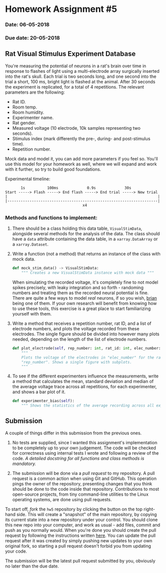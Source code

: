 # Homework Assignment #5

### Date: 06-05-2018
### Due date: 20-05-2018

## Rat Visual Stimulus Experiment Database

You're measuring the potential of neurons in a rat's brain over time in response to flashes of light
using a multi-electrode array surgically inserted into the rat's skull. Each trial is two seconds
long, and one second into the trial a short, 100 ms, bright light is flashed at the animal. After 30 seconds
the experiment is replicated, for a total of 4 repetitions. The relevant parameters are the following:

- Rat ID.
- Room temp.
- Room humidity.
- Experimenter name.
- Rat gender.
- Measured voltage (10 electrode, 10k samples representing two seconds).
- Stimulus index (mark differently the pre-, during- and post-stimulus time).
- Repetition number.

Mock data and model it, you can add more parameters if you feel so. You'll use this model for your homework as well,
where we will expand and work with it further, so try to build good foundations.

Experimental timeline:
```bob
       1s          100ms             0.9s             30s
Start -----> Flash -----> End flash -----> End trial -----> New trial
|                                                                    |
|--------------------------------------------------------------------|
                                   x4
```

### Methods and functions to implement:

1. There should be a class holding this data table, `VisualStimData`, alongside
several methods for the analysis of the data. The class should have a `data`
attribute containing the data table, in a `xarray.DataArray` or a `xarray.Dataset`.

2. Write a function (not a method) that returns an instance of the class with mock data.
    ```python
    def mock_stim_data() -> VisualStimData:
        """ Creates a new VisualStimData instance with mock data """
    ```

    When simulating the recorded voltage, it's completely fine to not model spikes precisely,
    with leaky integration and so forth - randoming numbers and treating them as the recorded
    neural potential is fine. There are quite a few ways to model _real_ neurons,
    if so you wish, [brian](http://brian2.readthedocs.io/en/stable/index.html) being one
    of them. If your own research will benefit from knowing how to use these tools, this
    exercise is a great place to start familiarizing yourself with them.

3. Write a method that receives a repetition number, rat ID, and a list of electrode numbers,
and plots the voltage recorded from these electrodes. The single figure should be
divided into however many plots needed, depending on the length of the list of electrode
numbers.

    ```python
    def plot_electrode(self, rep_number: int, rat_id: int, elec_number: tuple=(0,)):
        """
        Plots the voltage of the electrodes in "elec_number" for the rat "rat_id" in the repetition
        "rep_number". Shows a single figure with subplots.
        """
    ```

4. To see if the different experimenters influence the measurements, write a method that
calculates the mean, standard deviation and median of the average voltage trace across all
repetitions, for each experimenter, and shows a bar plot of it.

    ```python
    def experimenter_bias(self):
        """ Shows the statistics of the average recording across all experimenters """
    ```


## Submission

A couple of things differ in this submission from the previous ones.

1. No tests are supplied, since I wanted this assignment's implementation to be completely up
to your own judgement. The code will be checked for correctness using internal tests I wrote
and following a review of the code. _A detailed docstring for all functions and class methods is mandatory._

2. The submission will be done via a _pull request_ to my repository. A pull request is a common
action when using Git and GitHub. This operation pings the owner of the repository, presenting
changes that you think should be done to the code inside that repository. Contributions to most open-source
projects, from tiny command-line utilities to the Linux operating systems, are done using pull requests.

To start off, _fork_ the `hw5` repository by clicking the button on the top right-hand side. This will
create a "snapshot" of the main repository, by copying its current state into a new repository under your
control. You should clone this new repo into your computer, and work as usual - add files, commit and push as
you normally would. When you're done you should create the pull request by following the instructions
written [here](https://help.github.com/articles/creating-a-pull-request-from-a-fork/). You can update
the pull request after it was created by simply pushing new updates to your own original fork, so
starting a pull request doesn't forbid you from updating your code.

The submission will be the latest pull request submitted by you, obviously no later than the due date.